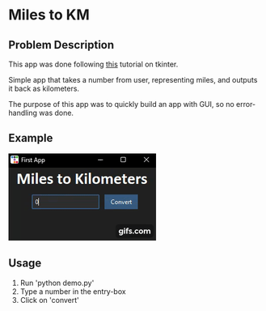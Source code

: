 # Miles to KM

## Problem Description

This app was done following [this](https://www.youtube.com/watch?v=mop6g-c5HEY&ab_channel=ClearCode) tutorial on tkinter.

Simple app that takes a number from user, representing miles, and outputs it back as kilometers.

The purpose of this app was to quickly build an app with GUI, so no error-handling was done.

## Example

![Example](./demo.gif)

## Usage

1. Run 'python demo.py'
2. Type a number in the entry-box
3. Click on 'convert'